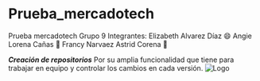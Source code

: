 # Prueba_mercadotech
Prueba mercadotech Grupo 9
Integrantes: Elizabeth Alvarez Díaz :smile:
Angie Lorena Cañas :rofl:
Francy Narvaez 
Astrid Corena :slightly_smiling_face:

***Creación de repositorios***
Por su amplia funcionalidad que tiene para trabajar en equipo y controlar los cambios en cada versión.
![Logo](https://okhosting.com/resources/uploads/2018/06/github-logo.png)
